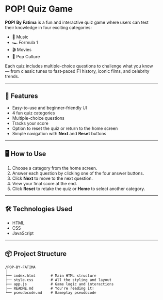 # POP! Quiz Game

**POP! By Fatima** is a fun and interactive quiz game where users can test their knowledge in four exciting categories:
- 🎵 Music  
- 🏎️ Formula 1  
- 🎬 Movies  
- 💖 Pop Culture

Each quiz includes multiple-choice questions to challenge what you know — from classic tunes to fast-paced F1 history, iconic films, and celebrity trends.

---

## 🚀 Features

- Easy-to-use and beginner-friendly UI
- 4 fun quiz categories
- Multiple-choice questions
- Tracks your score
- Option to reset the quiz or return to the home screen
- Simple navigation with **Next** and **Reset** buttons

---

## 🖥️ How to Use

1. Choose a category from the home screen.
2. Answer each question by clicking one of the four answer buttons.
3. Click **Next** to move to the next question.
4. View your final score at the end.
5. Click **Reset** to retake the quiz or **Home** to select another category.

---

## 🛠️ Technologies Used

- HTML
- CSS
- JavaScript

---

## 📦 Project Structure

```plaintext
/POP-BY-FATIMA
│
├── index.html       # Main HTML structure
├── style.css        # All the styling and layout
├── app.js           # Game logic and interactions
|── README.md        # You're reading it!
└── pseudocode.md    # Gameplay pseudocode 